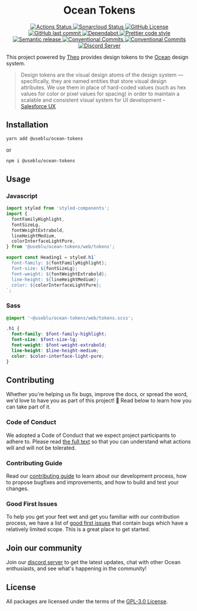 <h1 align="center">
  Ocean Tokens
</h1>

<p align="center">
  <a href="https://github.com/ocean-ds/ocean-tokens/actions">
    <img alt="Actions Status" src="https://github.com/ocean-ds/ocean-tokens/workflows/CI/badge.svg">
  </a>
  <a href="https://sonarcloud.io/dashboard?id=ocean-ds_ocean-tokens">
    <img alt="Sonarcloud Status" src="https://sonarcloud.io/api/project_badges/measure?project=ocean-ds_ocean-tokens&metric=alert_status">
  </a>
  <a href="https://github.com/ocean-ds/ocean-tokens/blob/master/LICENSE">
    <img alt="GitHub License" src="https://img.shields.io/github/license/ocean-ds/ocean-tokens">
  </a>
  <a href="https://github.com/ocean-ds/ocean-tokens/graphs/commit-activity">
    <img alt="GitHub last commit" src="https://img.shields.io/github/last-commit/ocean-ds/ocean-tokens">
  </a>
  <a href="https://github.com/ocean-ds/ocean-tokens/network/updates">
    <img alt="Dependabot" src="https://img.shields.io/badge/Dependabot-enabled-brightgreen">
  </a>
  <a href="https://github.com/prettier/prettier">
    <img alt="Prettier code style" src="https://img.shields.io/badge/code_style-prettier-ff69b4.svg">
  </a>
  <a href="https://github.com/semantic-release/semantic-release">
    <img alt="Semantic release" src="https://img.shields.io/badge/%20%20%F0%9F%93%A6%F0%9F%9A%80-semantic--release-e10079.svg">
  </a>
  <a href="https://conventionalcommits.org">
    <img alt="Conventional Commits" src="https://img.shields.io/badge/Conventional%20Commits-1.0.0-yellow.svg">
  </a>
  <a href="http://makeapullrequest.com">
    <img alt="Conventional Commits" src="https://img.shields.io/badge/PRs-welcome-brightgreen.svg">
  </a>
  <a href="https://discord.gg/hDWzGPKuG2">
    <img alt="Discord Server" src="https://img.shields.io/discord/875438252172136468.svg?color=7389D8&labelColor=6A7EC2&logo=discord&logoColor=ffffff">
  </a>  
</p>

This project powered by [Theo](https://github.com/salesforce-ux/theo) provides design tokens to the [Ocean](https://zeroheight.com/9c9b2b3aa/p/257272-ocean-ds/t/968532) design system.

> Design tokens are the visual design atoms of the design system — specifically, they are named entities that store visual design attributes. We use them in place of hard-coded values (such as hex values for color or pixel values for spacing) in order to maintain a scalable and consistent visual system for UI development – [Salesforce UX](https://www.lightningdesignsystem.com/design-tokens/)

## Installation

```sh
yarn add @useblu/ocean-tokens
```

or

```sh
npm i @useblu/ocean-tokens
```

## Usage

### Javascript

```js
import styled from 'styled-components';
import {
  fontFamilyHighlight,
  fontSizeLg,
  fontWeightExtrabold,
  lineHeightMedium,
  colorInterfaceLightPure,
} from '@useblu/ocean-tokens/web/tokens';

export const Heading1 = styled.h1`
  font-family: ${fontFamilyHighlight};
  font-size: ${fontSizeLg};
  font-weight: ${fontWeightExtrabold};
  line-height: ${lineHeightMedium};
  color: ${colorInterfaceLightPure};
`;
```

### Sass

```scss
@import '~@useblu/ocean-tokens/web/tokens.scss';

.h1 {
  font-family: $font-family-highlight;
  font-size: $font-size-lg;
  font-weight: $font-weight-extrabold;
  line-height: $line-height-medium;
  color: $color-interface-light-pure;
}
```

## Contributing

Whether you're helping us fix bugs, improve the docs, or spread the word, we'd love to have you as part of this project! :blue_heart: Read below to learn how you can take part of it.

### Code of Conduct

We adopted a Code of Conduct that we expect project participants to adhere to. Please read [the full text](.github/CODE_OF_CONDUCT.md) so that you can understand what actions will and will not be tolerated.

### Contributing Guide

Read our [contributing guide](.github/CONTRIBUTING.md) to learn about our development process, how to propose bugfixes and improvements, and how to build and test your changes.

### Good First Issues

To help you get your feet wet and get you familiar with our contribution process, we have a list of [good first issues](https://github.com/ocean-ds/ocean-tokens/labels/good%20first%20issue) that contain bugs which have a relatively limited scope. This is a great place to get started.

## Join our community

Join our [discord server](https://discord.gg/hDWzGPKuG2) to get the latest updates, chat with other Ocean enthusiasts, and see what's happening in the community!

## License

All packages are licensed under the terms of the [GPL-3.0 License](LICENSE).
